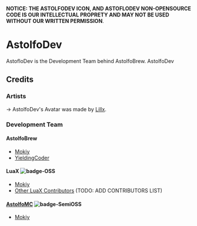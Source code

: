 **NOTICE: THE ASTOLFODEV ICON, AND ASTOFLODEV NON-OPENSOURCE CODE IS OUR INTELLECTUAL PROPRETY AND MAY NOT BE USED WITHOUT OUR WRITTEN PERMISSION**.

# AstolfoDev
AstofloDev is the Development Team behind AstolfoBrew. AstolfoDev


## Credits

### Artists
-> AstolfoDev's Avatar was made by [Lillx](https://lillyrizuri.xyz/).

### Development Team
#### AstolfoBrew
- [Mokiy](https://github.com/MokiyCodes)
- [YieldingCoder](https://github.com/YieldingExploiter)

#### LuaX ![badge-OSS](https://img.shields.io/badge/-OSS-00ff00)
- [Mokiy](https://github.com/MokiyCodes)
- [Other LuaX Contributors](https://github.com/AstolfoBrew/LuaX/commits/main) (TODO: ADD CONTRIBUTORS LIST)

#### [AstolfoMC](https://github.com/AstolfoMC) ![badge-SemiOSS](https://img.shields.io/badge/Partially-OSS-00ff00)
- [Mokiy](https://github.com/MokiyCodes)
